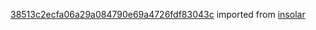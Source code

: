 [38513c2ecfa06a29a084790e69a4726fdf83043c](https://github.com/insolar/insolar/commit/38513c2ecfa06a29a084790e69a4726fdf83043c) imported from [insolar](https://github.com/insolar/insolar)
